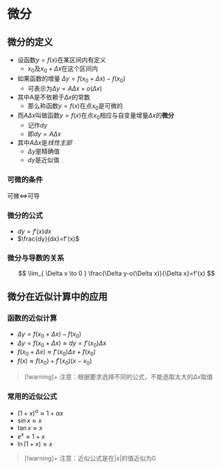 # 微分

## 微分的定义

- 设函数$y=f(x)$在某区间内有定义
	- $x_{0}$及$x_{0}+\Delta x$在这个区间内
- 如果函数的增量 $\Delta y=f(x_{0}+\Delta x)-f(x_{0})$
	- 可表示为$\Delta y=A\Delta x+o(\Delta x)$
- 其中A是不依赖于$\Delta x$的常数
	- 那么称函数$y=f(x)$在点$x_{0}$是可微的
- 而$A\Delta x$叫做函数$y=f(x)$在点$x_{0}$相应与自变量增量$\Delta x$的**微分**
	- 记作$dy$
	- 即$dy=A\Delta x$
- 其中$A\Delta x$是*线性主部*
	- $\Delta y$是精确值
	- $dy$是近似值

### 可微的条件

可微$\iff$可导

### 微分的公式

- $dy=f'(x)dx$
- $\frac{dy}{dx}=f'(x)$

### 微分与导数的关系

$$
\lim_{ \Delta x \to 0 } \frac{\Delta y-o(\Delta x)}{\Delta x}=f'(x)
$$

## 微分在近似计算中的应用

### 函数的近似计算

- $\Delta y=f(x_{0}+\Delta x)-f(x_{0})$
- $\Delta y=f(x_{0}+\Delta x)\approx dy=f'(x_{0})\Delta x$
- $f(x_{0}+\Delta x)\approx f'(x_{0})\Delta x+f(x_{0})$
- $f(x)\approx f(x_{0})+f'(x_{0})(x-x_{0})$

>[!warning]+ 注意：根据要求选择不同的公式，不能选取太大的$\Delta x$取值

### 常用的近似公式

- $(1+x)^\alpha \approx 1+\alpha x$
- $\sin x\approx x$
- $\tan x\approx x$
- $e^x\approx 1+x$
- $\ln(1+x)\approx x$

>[!warning]+ 注意：近似公式是在$|x|$的值近似为0
